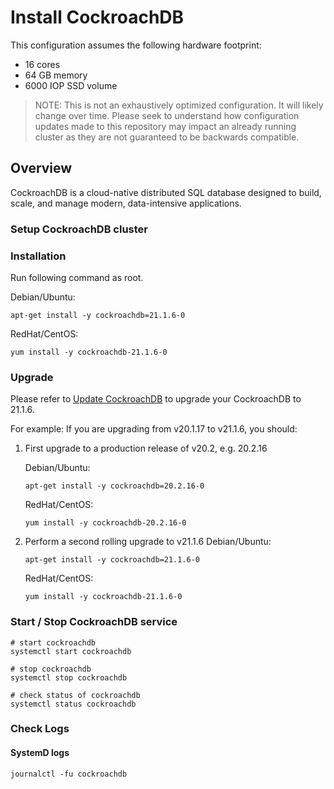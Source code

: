 # Install CockroachDB

This configuration assumes the following hardware footprint:

- 16 cores
- 64 GB memory
- 6000 IOP SSD volume

> NOTE:
> This is not an exhaustively optimized configuration. It will likely change over time. Please seek to understand how
> configuration updates made to this repository may impact an already running cluster as they are not guaranteed to be
> backwards compatible.

## Overview

CockroachDB is a cloud-native distributed SQL database designed to build, scale, and manage modern, data-intensive applications.

### Setup CockroachDB cluster

### Installation

Run following command as root.

Debian/Ubuntu:
```
apt-get install -y cockroachdb=21.1.6-0
```

RedHat/CentOS:
```
yum install -y cockroachdb-21.1.6-0
```

### Upgrade
Please refer to [Update CockroachDB](https://www.cockroachlabs.com/docs/stable/upgrade-cockroach-version.html) to upgrade your CockroachDB to 21.1.6.

For example: 
If you are upgrading from v20.1.17 to v21.1.6, you should:
1. First upgrade to a production release of v20.2, e.g. 20.2.16

   Debian/Ubuntu:
   ```
   apt-get install -y cockroachdb=20.2.16-0
   ```

   RedHat/CentOS:
   ```
   yum install -y cockroachdb-20.2.16-0
   ```

2. Perform a second rolling upgrade to v21.1.6
   Debian/Ubuntu:
   ```
   apt-get install -y cockroachdb=21.1.6-0
   ```

   RedHat/CentOS:
   ```
   yum install -y cockroachdb-21.1.6-0
   ```

### Start / Stop CockroachDB service

```
# start cockroachdb
systemctl start cockroachdb

# stop cockroachdb
systemctl stop cockroachdb

# check status of cockroachdb
systemctl status cockroachdb

```

### Check Logs

#### SystemD logs

```
journalctl -fu cockroachdb
```
